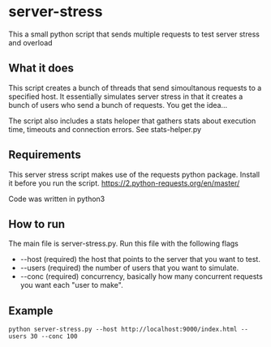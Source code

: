 # server-stress
This a small python script that sends multiple requests to test server stress and overload

## What it does
This script creates a bunch of threads that send simoultanous requests to a specified host. It essentially simulates server stress in that it creates a bunch of users who send a bunch of requests. You get the idea...

The script also includes a stats heloper that gathers stats about execution time, timeouts and connection errors.
See stats-helper.py

## Requirements
This server stress script makes use of the requests python package. Install it before you run the script.
https://2.python-requests.org/en/master/

Code was written in python3

## How to run
The main file is server-stress.py. Run this file with the following flags
- --host (required) the host that points to the server that you want to test.
- --users (required) the number of users that you want to simulate.
- --conc (required) concurrency, basically how many concurrent requests you want each "user to make".

## Example
```python server-stress.py --host http://localhost:9000/index.html --users 30 --conc 100```

